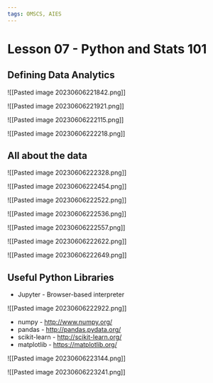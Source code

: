 ```yaml
---
tags: OMSCS, AIES
---
```

# Lesson 07 - Python and Stats 101

## Defining Data Analytics

![[Pasted image 20230606221842.png]]

![[Pasted image 20230606221921.png]]

![[Pasted image 20230606222115.png]]

![[Pasted image 20230606222218.png]]

## All about the data

![[Pasted image 20230606222328.png]]

![[Pasted image 20230606222454.png]]

![[Pasted image 20230606222522.png]]

![[Pasted image 20230606222536.png]]

![[Pasted image 20230606222557.png]]

![[Pasted image 20230606222622.png]]

![[Pasted image 20230606222649.png]]

## Useful Python Libraries
- Jupyter - Browser-based interpreter

![[Pasted image 20230606222922.png]]

- numpy - http://www.numpy.org/
- pandas - http://pandas.pydata.org/
- scikit-learn - http://scikit-learn.org/
- matplotlib - https://matplotlib.org/

![[Pasted image 20230606223144.png]]

![[Pasted image 20230606223241.png]]

